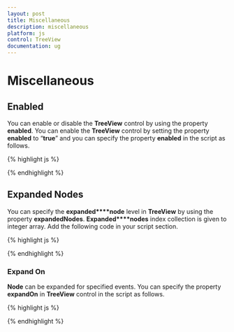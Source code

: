 ```yaml
---
layout: post
title: Miscellaneous
description: miscellaneous
platform: js
control: TreeView
documentation: ug
---
```


# Miscellaneous

## Enabled

You can enable or disable the **TreeView** control by using the property **enabled**. You can enable the **TreeView** control by setting the property **enabled** to “**true**” and you can specify the property **enabled** in the script as follows.

{% highlight js %}

<script>
    // Initialize the TreeView with the enabled value specified.
    $("#treeView").ejTreeView({ **enabled**: true });
</script>


{% endhighlight %}

## Expanded Nodes

You can specify the **expanded****node** level in **TreeView** by using the property **expandedNodes**. **Expanded****nodes** index collection is given to integer array. Add the following code in your script section.

{% highlight js %}

<script>
    // Initialize the TreeView with the expandedNodes value specified.
    $("#treeView").ejTreeView({ **expandedNodes**: [0, 7] });
</script>


{% endhighlight %}

### Expand On

**Node** can be expanded for specified events. You can specify the property **expandOn** in **TreeView** control in the script as follows.

{% highlight js %}

<script>
    //Initialize the TreeView with the expandOn value specified
    $("#treeView").ejTreeView({ **expandOn**: 'dblclick' });
</script>


{% endhighlight %}



